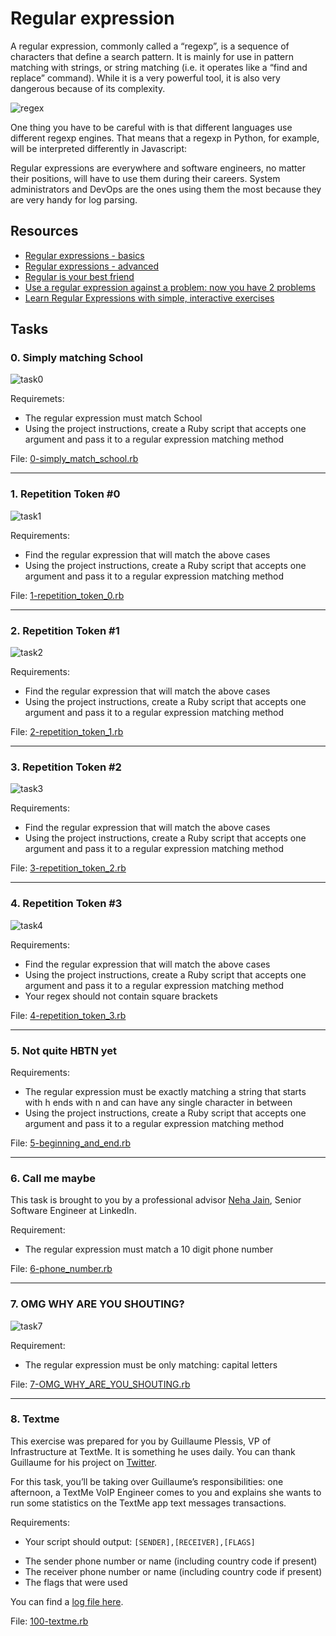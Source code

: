 # Regular expression
A regular expression, commonly called a “regexp”, is a sequence of characters that define a search pattern.  It is mainly for use in pattern matching with strings, or string matching (i.e. it operates like a “find and replace” command). While it is a very powerful tool, it is also very dangerous because of its complexity.

![regex](https://intranet.alxswe.com/images/contents/sysadmin/concepts/29/regex_now_2_problems.jpg)

One thing you have to be careful with is that different languages use different regexp engines. That means that a regexp in Python, for example, will be interpreted differently in Javascript:

Regular expressions are everywhere and software engineers, no matter their positions, will have to use them during their careers. System administrators and DevOps are the ones using them the most because they are very handy for log parsing.

## Resources
* [Regular expressions - basics](https://www.slideshare.net/neha_jain/introducing-regular-expressions)
* [Regular expressions - advanced](https://www.slideshare.net/neha_jain/advanced-regular-expressions-80296518)
* [Regular is your best friend](https://rubular.com/)
* [Use a regular expression against a problem: now you have 2 problems](https://blog.codinghorror.com/regular-expressions-now-you-have-two-problems/)
* [Learn Regular Expressions with simple, interactive exercises](https://regexone.com/)

## Tasks
### 0. Simply matching School
![task0](https://s3.amazonaws.com/alx-intranet.hbtn.io/uploads/medias/2020/9/ec65557f0da1fbfbff6659413885e4d4822f5b1d.png?X-Amz-Algorithm=AWS4-HMAC-SHA256&X-Amz-Credential=AKIARDDGGGOUSBVO6H7D%2F20230131%2Fus-east-1%2Fs3%2Faws4_request&X-Amz-Date=20230131T172753Z&X-Amz-Expires=86400&X-Amz-SignedHeaders=host&X-Amz-Signature=9fd18d609094c79cdbfecf36d88554a4420f837abeb65a32ad0a17bd1b877e43)

Requiremets:
* The regular expression must match School
* Using the project instructions, create a Ruby script that accepts one argument and pass it to a regular expression matching method

File: [0-simply_match_school.rb](./0-simply_match_school.rb)

***

### 1. Repetition Token #0
![task1](https://s3.amazonaws.com/alx-intranet.hbtn.io/uploads/medias/2020/9/e7db3c377d46453588fc84f3a975661d142fee91.png?X-Amz-Algorithm=AWS4-HMAC-SHA256&X-Amz-Credential=AKIARDDGGGOUSBVO6H7D%2F20230131%2Fus-east-1%2Fs3%2Faws4_request&X-Amz-Date=20230131T172753Z&X-Amz-Expires=86400&X-Amz-SignedHeaders=host&X-Amz-Signature=7c3d1e23e4e7a68f1720721849256b93d7fd1edf20b36ce2394100ae71b17571)

Requirements:
* Find the regular expression that will match the above cases
* Using the project instructions, create a Ruby script that accepts one argument and pass it to a regular expression matching method

File: [1-repetition_token_0.rb](./1-repetition_token_0.rb)

***

### 2. Repetition Token #1
![task2](https://s3.amazonaws.com/alx-intranet.hbtn.io/uploads/medias/2020/9/c59ff11db195d5cf17d1790a5141ae2f234786d2.png?X-Amz-Algorithm=AWS4-HMAC-SHA256&X-Amz-Credential=AKIARDDGGGOUSBVO6H7D%2F20230131%2Fus-east-1%2Fs3%2Faws4_request&X-Amz-Date=20230131T172753Z&X-Amz-Expires=86400&X-Amz-SignedHeaders=host&X-Amz-Signature=e6f3407f932c846a11a34a9b4a8ef9ab1391c6aca712094480b4b73a8ba52d71)

Requirements:
* Find the regular expression that will match the above cases
* Using the project instructions, create a Ruby script that accepts one argument and pass it to a regular expression matching method

File: [2-repetition_token_1.rb](./2-repetition_token_1.rb)

***

### 3. Repetition Token #2
![task3](https://s3.amazonaws.com/alx-intranet.hbtn.io/uploads/medias/2020/9/3b6bf4aeca6a0c2de584e7f5d68d11eef57ce205.png?X-Amz-Algorithm=AWS4-HMAC-SHA256&X-Amz-Credential=AKIARDDGGGOUSBVO6H7D%2F20230131%2Fus-east-1%2Fs3%2Faws4_request&X-Amz-Date=20230131T172753Z&X-Amz-Expires=86400&X-Amz-SignedHeaders=host&X-Amz-Signature=5cf20fe4e0c18736dad29d49323b9bd10dbe549fba8cb8ad7c02e34a308179d1)

Requirements:
* Find the regular expression that will match the above cases
* Using the project instructions, create a Ruby script that accepts one argument and pass it to a regular expression matching method

File: [3-repetition_token_2.rb](./3-repetition_token_2.rb)

***

### 4. Repetition Token #3
![task4](https://s3.amazonaws.com/alx-intranet.hbtn.io/uploads/medias/2020/9/f8dbcb9cf5ae569a8645027dc46e81cb372ce28e.png?X-Amz-Algorithm=AWS4-HMAC-SHA256&X-Amz-Credential=AKIARDDGGGOUSBVO6H7D%2F20230131%2Fus-east-1%2Fs3%2Faws4_request&X-Amz-Date=20230131T172753Z&X-Amz-Expires=86400&X-Amz-SignedHeaders=host&X-Amz-Signature=f73506d7b4c9a6e3470f6bda8135c1904672feb176666e55581afb0c1e4f8da7)

Requirements:
* Find the regular expression that will match the above cases
* Using the project instructions, create a Ruby script that accepts one argument and pass it to a regular expression matching method
* Your regex should not contain square brackets

File: [4-repetition_token_3.rb](./4-repetition_token_3.rb)

***

### 5. Not quite HBTN yet
Requirements:
* The regular expression must be exactly matching a string that starts with h ends with n and can have any single character in between
* Using the project instructions, create a Ruby script that accepts one argument and pass it to a regular expression matching method

File: [5-beginning_and_end.rb](./5-beginning_and_end.rb)

***

### 6. Call me maybe
This task is brought to you by a professional advisor [Neha Jain](https://twitter.com/_nehajain), Senior Software Engineer at LinkedIn.

Requirement:
* The regular expression must match a 10 digit phone number

File: [6-phone_number.rb](./6-phone_number.rb)

***

### 7. OMG WHY ARE YOU SHOUTING?
![task7](https://intranet.alxswe.com/images/contents/sysadmin/projects/78/shouting.jpg)

Requirement:
* The regular expression must be only matching: capital letters

File: [7-OMG_WHY_ARE_YOU_SHOUTING.rb](./7-OMG_WHY_ARE_YOU_SHOUTING.rb)

***

### 8. Textme

This exercise was prepared for you by Guillaume Plessis, VP of Infrastructure at TextMe. It is something he uses daily. You can thank Guillaume for his project on [Twitter](https://twitter.com/gui).

For this task, you’ll be taking over Guillaume’s responsibilities: one afternoon, a TextMe VoIP Engineer comes to you and explains she wants to run some statistics on the TextMe app text messages transactions.

Requirements:
* Your script should output: `[SENDER],[RECEIVER],[FLAGS]`
+ The sender phone number or name (including country code if present)
+ The receiver phone number or name (including country code if present)
+ The flags that were used

You can find a [log file here](text_messages.log).

File: [100-textme.rb](./100-textme.rb)
